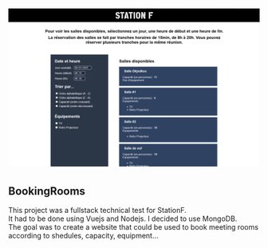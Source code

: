 # ![Preview](screenshots/preview.png)
## BookingRooms
This project was a fullstack technical test for StationF.<br />
It had to be done using Vuejs and Nodejs. I decided to use MongoDB.<br />
The goal was to create a website that could be used to book meeting rooms according to shedules, capacity, equipment...<br />
